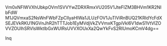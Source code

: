 Vm0xNFlWVXhUbkpOVm1SVVYwZDRXRmxVU205V1JteFlZM3BHVm1KR2NIbFdW
M1JQVmxaS2NsWnFWbFZpClIyaHlWa1JLUzFOV1JuTlViRnBUQ21KRldYcFdX
SEJEVkRKU1NGVnJhR2hTTTJob1EyMVdjVkZVVmxKTgpiVkl6V1dwS1VtVlZO
VVZOUlhSRVlsWktlbGxWUlRsUVVXOUxXa2QwYkFvS2RIUmoKCmV4dg==

lnq
